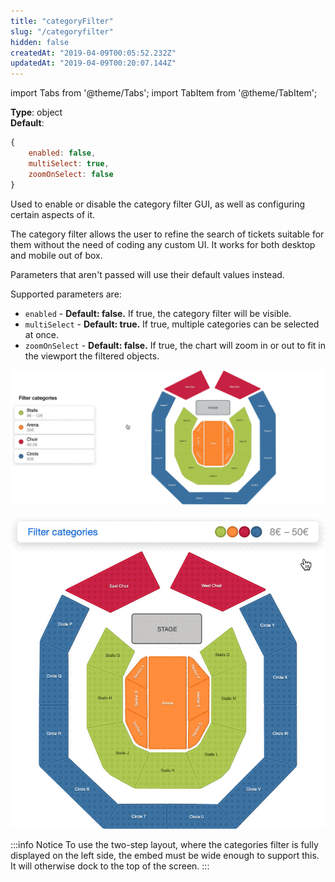```yaml
---
title: "categoryFilter"
slug: "/categoryfilter"
hidden: false
createdAt: "2019-04-09T00:05:52.232Z"
updatedAt: "2019-04-09T00:20:07.144Z"
---
```


import Tabs from '@theme/Tabs';
import TabItem from '@theme/TabItem';

**Type**: object  
**Default**:  
```javascript
{
    enabled: false,
    multiSelect: true,
    zoomOnSelect: false
}
```

Used to enable or disable the category filter GUI, as well as configuring certain aspects of it.

The category filter allows the user to refine the search of tickets suitable for them without the need of coding any custom UI. It works for both desktop and mobile out of box.

Parameters that aren't passed will use their default values instead.

Supported parameters are:

- `enabled` - **Default: false.** If true, the category filter will be visible.
- `multiSelect` - **Default: true.** If true, multiple categories can be selected at once.
- `zoomOnSelect` - **Default: false.** If true, the chart will zoom in or out to fit in the viewport the filtered objects.

![Category filters - desktop 2.gif](/img/readme/Category-filters---desktop-2.gif)



![Category filters - mobile 2.gif](/img/readme/Category-filters---mobile-2.gif)



:::info Notice
To use the two-step layout, where the categories filter is fully displayed on the left side, the embed must be wide enough to support this. It will otherwise dock to the top of the screen.
:::

